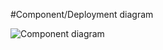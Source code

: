 #Component/Deployment diagram

![Component diagram](https://github.com/VladislavLiudchyk/LoseIt/blob/master/docs/system%20design/Component%20diagram/Component%20diagram.png)